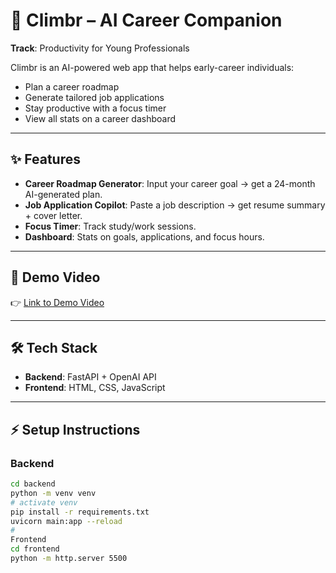 # 🚀 Climbr – AI Career Companion

**Track**: Productivity for Young Professionals  

Climbr is an AI-powered web app that helps early-career individuals:
- Plan a career roadmap
- Generate tailored job applications
- Stay productive with a focus timer
- View all stats on a career dashboard

---

## ✨ Features
- **Career Roadmap Generator**: Input your career goal → get a 24-month AI-generated plan.  
- **Job Application Copilot**: Paste a job description → get resume summary + cover letter.  
- **Focus Timer**: Track study/work sessions.  
- **Dashboard**: Stats on goals, applications, and focus hours.  

---

## 🎥 Demo Video
👉 [Link to Demo Video]([https://your-video-link.com](https://youtu.be/x3yQLxf3SMM?si=_TmMBLuF5uLipa5p))  

---

## 🛠 Tech Stack
- **Backend**: FastAPI + OpenAI API  
- **Frontend**: HTML, CSS, JavaScript  

---

## ⚡ Setup Instructions

### Backend
```bash
cd backend
python -m venv venv
# activate venv
pip install -r requirements.txt
uvicorn main:app --reload
#
Frontend
cd frontend
python -m http.server 5500
